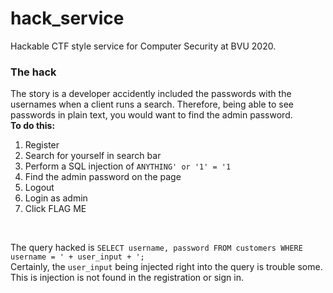 # hack_service
Hackable CTF style service for Computer Security at BVU 2020.

### The hack
The story is a developer accidently included the passwords with the usernames when a client runs a search. Therefore, being able to see passwords in plain text, you would want to find the admin password. 
<br/> **To do this:**
1. Register
1. Search for yourself in search bar
1. Perform a SQL injection of `ANYTHING' or '1' = '1`
1. Find the admin password on the page
1. Logout
1. Login as admin
1. Click FLAG ME
<br/>

The query hacked is `SELECT username, password FROM customers WHERE username = ' + user_input + ';`
<br/>
Certainly, the `user_input` being injected right into the query is trouble some. This is injection is not found in the registration or sign in.
